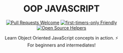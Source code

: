 <div align="center">

# OOP JAVASCRIPT

[![Pull Requests Welcome](https://img.shields.io/badge/PRs-welcome-red.svg?style=flat)](http://makeapullrequest.com)
[![first-timers-only Friendly](https://img.shields.io/badge/first--timers--only-friendly-blue.svg)](http://www.firsttimersonly.com/)
[![Open Source Helpers](https://www.codetriage.com/bolajiayodeji/oop-javascript/badges/users.svg)](https://www.codetriage.com/bolajiayodeji/oop-javascript)

Learn Object Oriented JavaScript concepts in action. :zap: <br>
For beginners and intermediates!

</div>

